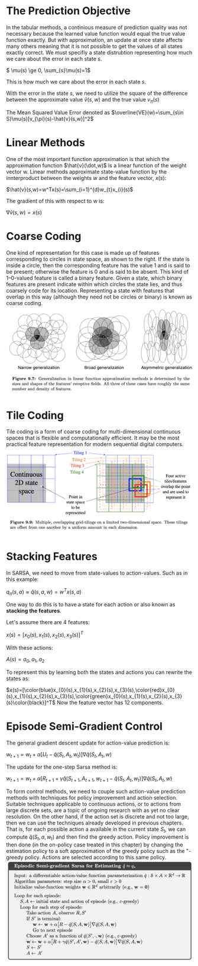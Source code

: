 #  The Prediction Objective

In the tabular methods, a continious measure of prediction quality was not necessary because the learned value function would equal the true value function exactly. But with approximation, an update at once state affects many others meaning that it is not possible to get the values of all states exactly correct. We must specifiy a state distrubtion representing how much we care about the error in each state $s$.

$ \mu(s) \ge 0, \sum_{s}\mu(s)=1$

This is how much we care about the error in each state $s$.

With the error in the state $s$, we need to utilize the square of the difference between the approximate value $\hat{v}(s,w)$ and the true value $v_{\pi}(s)$

The Mean Squared Value Error denoted as $\overline{VE}(w)=\sum_{s\in S}\mu(s)[v_{\pi}(s)-\hat{v}(s,w)]^2$

# Linear Methods

One of the most important function approximation is that which the approximation function $\hat{v}(\dot,w)$ is a linear function of the weight vector w. Linear methods approximate state-value function by the innterproduct between the weights $w$ and the feature vector, $x(s)$:

$\hat{v}(s,w)=w^Tx(s)=\sum_{i=1}^{d}w_{t}x_{i}(s)$

The gradient of this with respect to w is:

$\nabla\hat{v}(s,w)=x(s)$

# Coarse Coding
One kind of representation for this case is made up of features corresponding to circles in state space, as shown to the right. If the state is inside a circle, then the corresponding feature has the value 1 and is said to be present; otherwise the feature is 0 and is said to be absent. This kind of 1–0-valued feature is called a binary feature. Given a state, which binary features are present indicate within which circles the state lies, and thus coarsely code for its location. Representing a state with features that overlap in this way (although they need not be circles or binary) is known as coarse coding.
![alt text](../RL/images/image.png)

# Tile Coding
Tile coding is a form of coarse coding for multi-dimensional continuous spaces that is flexible and computationally efficient. It may be the most practical feature representation for modern sequential digital computers.
![alt text](../RL/images/image-1.png)

# Stacking Features
In SARSA, we need to move from state-values to action-values. Such as in this example:

$q_{\pi}(s,a)\approx\hat{q}(s,a,w) = w^{T}x(s,a)$

One way to do this is to have a state for each action or also known as **stacking the features**.

Let's assume there are 4 features:

$x(s)=[x_{0}(s),x_{1}(s),x_{2}(s),x_{3}(s)]^T$

With these actions:

$A(s) = {a_{0},a_{1},a_{2}}$

To represent this by learning both the states and actions you can rewrite the states as:

$x(s)=[\color{blue}x_{0}(s),x_{1}(s),x_{2}(s),x_{3}(s),\color{red}x_{0}(s),x_{1}(s),x_{2}(s),x_{3}(s),\color{green}x_{0}(s),x_{1}(s),x_{2}(s),x_{3}(s)\color{black}]^T$ Now the feature vector has 12 components.

# Episode Semi-Gradient Control

The general gradient descent update for action-value prediction is:

$w_{t+1} = w_{t} + \alpha[U_{t}-\hat{q}(S_{t},A_{t},w_{t})]\nabla\hat{q}(S_{t},A_{t},w)$

The update for the one-step Sarsa method is:

$w_{t+1} = w_{t} + \alpha[R_{t+1}+\gamma\hat{q}(S_{t+1},A_{t+1},w_{t+1} - \hat{q}(S_{t},A_{t},w_{t})]\nabla\hat{q}(S_{t},A_{t},w)$

To form control methods, we need to couple such action-value prediction methods with techniques for policy improvement and action selection. Suitable techniques applicable to continuous actions, or to actions from large discrete sets, are a topic of ongoing research with as yet no clear resolution. On the other hand, if the action set is discrete and not too large, then we can use the techniques already developed in previous chapters. That is, for each possible action a available in the current state $S_{t}$, we can compute $\hat{q}(S_{t},a,w_{t})$ and then find the greedy action. Policy improvement is then done (in the on-policy case treated in this chapter) by changing the estimation policy to a soft approximation of the greedy policy such as the "-greedy policy. Actions are selected according to this same policy.
![alt text](../RL/images/image-2.png)